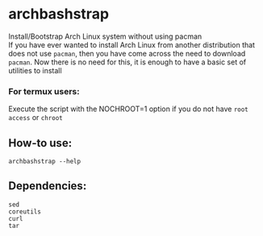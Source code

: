 # archbashstrap
Install/Bootstrap Arch Linux system without using pacman \
If you have ever wanted to install Arch Linux from another distribution that does not use `pacman`, then you have come across the need to download `pacman`. Now there is no need for this, it is enough to have a basic set of utilities to install

### For termux users:
Execute the script with the NOCHROOT=1 option if you do not have `root access` or `chroot`

## How-to use:
`archbashstrap --help`

## Dependencies:
`sed` \
`coreutils` \
`curl` \
`tar`
